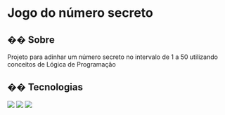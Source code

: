 <h1>Jogo do número secreto</h1>

<h2>�� Sobre</h2>
<p>Projeto para adinhar um número secreto no intervalo de 1 a 50 utilizando conceitos de Lógica de Programação</p>

## �� Tecnologias
<div>
  <img src="https://img.shields.io/badge/HTML-239120?style=for-the-badge&logo=html5&logoColor=white">
  <img src="https://img.shields.io/badge/CSS-239120?&style=for-the-badge&logo=css3&logoColor=white">
  <img src="https://img.shields.io/badge/JavaScript-F7DF1E?style=for-the-badge&logo=javascript&logoColor=black">
</div>


